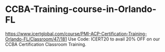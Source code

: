 # CCBA-Training-course-in-Orlando-FL
https://www.icertglobal.com/course/PMI-ACP-Certification-Training-Orlando-FL/Classroom/47/181     Use Code: ICERT20 to avail 20% OFF on our CCBA Certification Classroom Training.
